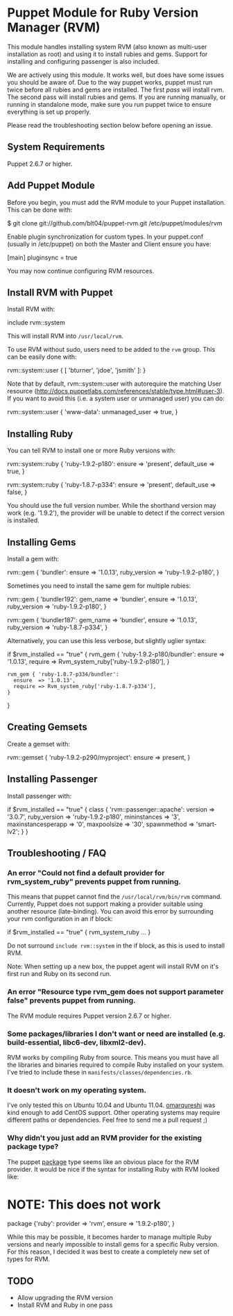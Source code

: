 Puppet Module for Ruby Version Manager (RVM)
==============================================

This module handles installing system RVM (also known as multi-user installation
as root) and using it to install rubies and gems.  Support for installing and
configuring passenger is also included.

We are actively using this module.  It works well, but does have some issues you
should be aware of.  Due to the way puppet works, puppet must run twice before all
rubies and gems are installed.  The first *pass* will install rvm.  The second pass
will install rubies and gems.  If you are running manually, or running in
standalone mode, make sure you run puppet twice to ensure everything is set up
properly.

Please read the troubleshooting section below before opening an issue.


## System Requirements

Puppet 2.6.7 or higher.


## Add Puppet Module

Before you begin, you must add the RVM module to your Puppet installation.  This can be done with:

  $ git clone git://github.com/blt04/puppet-rvm.git /etc/puppet/modules/rvm

Enable plugin synchronization for custom types.  In your puppet.conf (usually in /etc/puppet)
on both the Master and Client ensure you have:

  [main]
    pluginsync = true

You may now continue configuring RVM resources.


## Install RVM with Puppet

Install RVM with:

  include rvm::system

This will install RVM into `/usr/local/rvm`.

To use RVM without sudo, users need to be added to the `rvm` group.  This can be easily done with:

  rvm::system::user { [ 'bturner', 'jdoe', 'jsmith' ]: }
  
Note that by default, rvm::system::user with autorequire the matching User resource (http://docs.puppetlabs.com/references/stable/type.html#user-3). If you want to avoid this (i.e. a system user or unmanaged user) you can do:

  rvm::system::user { 'www-data':
    unmanaged_user => true,
  }


## Installing Ruby

You can tell RVM to install one or more Ruby versions with:

  rvm::system::ruby { 'ruby-1.9.2-p180':
    ensure      => 'present',
    default_use => true,
  }

  rvm::system::ruby { 'ruby-1.8.7-p334':
    ensure      => 'present',
    default_use => false,
  }

You should use the full version number.  While the shorthand version may work (e.g. '1.9.2'), the provider will be unable to detect if the correct version is installed.


## Installing Gems

Install a gem with:

  rvm::gem { 'bundler':
    ensure       => '1.0.13',
    ruby_version => 'ruby-1.9.2-p180',
  }

Sometimes you need to install the same gem for multiple rubies:

  rvm::gem { 'bundler192':
    gem_name     => 'bundler',
    ensure       => '1.0.13',
    ruby_version => 'ruby-1.9.2-p180',
  }

  rvm::gem { 'bundler187':
    gem_name     => 'bundler',
    ensure       => '1.0.13',
    ruby_version => 'ruby-1.8.7-p334',
  }

Alternatively, you can use this less verbose, but slightly uglier syntax:

  if $rvm_installed == "true" {
    rvm_gem { 'ruby-1.9.2-p180/bundler':
      ensure  => '1.0.13',
      require => Rvm_system_ruby['ruby-1.9.2-p180'],
    }

    rvm_gem { 'ruby-1.8.7-p334/bundler':
      ensure  => '1.0.13',
      require => Rvm_system_ruby['ruby-1.8.7-p334'],
    }
  }


## Creating Gemsets

Create a gemset with:

  rvm::gemset { 'ruby-1.9.2-p290/myproject':
    ensure => present,
  }


## Installing Passenger

Install passenger with:

  if $rvm_installed == "true" {
    class { 'rvm::passenger::apache':
      version            => '3.0.7',
      ruby_version       => 'ruby-1.9.2-p180',
      mininstances       => '3',
      maxinstancesperapp => '0',
      maxpoolsize        => '30',
      spawnmethod        => 'smart-lv2';
    }
  }


## Troubleshooting / FAQ

### An error "Could not find a default provider for rvm\_system\_ruby" prevents puppet from running.

This means that puppet cannot find the `/usr/local/rvm/bin/rvm` command.  Currently, Puppet does not support making a provider suitable using another resource (late-binding).  You can avoid this error by surrounding your rvm configuration in an if block:

  if $rvm_installed == "true" {
    rvm_system_ruby ...
  }

Do not surround `include rvm::system` in the if block, as this is used to install RVM.

Note:  When setting up a new box, the puppet agent will install RVM on it's first run and Ruby on its second run.


### An error "Resource type rvm_gem does not support parameter false" prevents puppet from running.

The RVM module requires Puppet version 2.6.7 or higher.


### Some packages/libraries I don't want or need are installed (e.g. build-essential, libc6-dev, libxml2-dev).

RVM works by compiling Ruby from source.  This means you must have all the libraries and binaries required to compile Ruby installed on your system.  I've tried to include these in `manifests/classes/dependencies.rb`.


### It doesn't work on my operating system.

I've only tested this on Ubuntu 10.04 and Ubuntu 11.04.  [omarqureshi](https://github.com/omarqureshi) was kind enough to add CentOS support.  Other operating systems may require different paths or dependencies.  Feel free to send me a pull request ;)


### Why didn't you just add an RVM provider for the existing package type?

The puppet [package](http://docs.puppetlabs.com/references/latest/type.html#package)
type seems like an obvious place for the RVM provider.  It would be nice if the syntax
for installing Ruby with RVM looked like:

  # NOTE: This does not work
  package {'ruby':
    provider => 'rvm',
    ensure   => '1.9.2-p180',
  }

While this may be possible, it becomes harder to manage multiple Ruby versions and
nearly impossible to install gems for a specific Ruby version.  For this reason,
I decided it was best to create a completely new set of types for RVM.


## TODO

* Allow upgrading the RVM version
* Install RVM and Ruby in one pass
